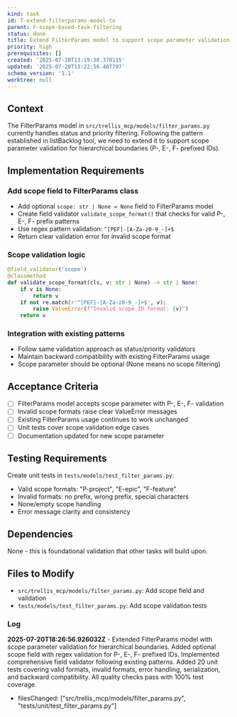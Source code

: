 ```yaml
---
kind: task
id: T-extend-filterparams-model-to
parent: F-scope-based-task-filtering
status: done
title: Extend FilterParams model to support scope parameter validation
priority: high
prerequisites: []
created: '2025-07-20T13:19:30.378115'
updated: '2025-07-20T13:22:56.487797'
schema_version: '1.1'
worktree: null
---
```

## Context

The FilterParams model in `src/trellis_mcp/models/filter_params.py` currently handles status and priority filtering. Following the pattern established in listBacklog tool, we need to extend it to support scope parameter validation for hierarchical boundaries (P-, E-, F- prefixed IDs).

## Implementation Requirements

### Add scope field to FilterParams class
- Add optional `scope: str | None = None` field to FilterParams model
- Create field validator `validate_scope_format()` that checks for valid P-, E-, F- prefix patterns
- Use regex pattern validation: `^[PEF]-[A-Za-z0-9_-]+$`
- Return clear validation error for invalid scope format

### Scope validation logic
```python
@field_validator('scope')
@classmethod
def validate_scope_format(cls, v: str | None) -> str | None:
    if v is None:
        return v
    if not re.match(r'^[PEF]-[A-Za-z0-9_-]+$', v):
        raise ValueError(f"Invalid scope ID format: {v}")
    return v
```

### Integration with existing patterns
- Follow same validation approach as status/priority validators
- Maintain backward compatibility with existing FilterParams usage
- Scope parameter should be optional (None means no scope filtering)

## Acceptance Criteria

- [ ] FilterParams model accepts scope parameter with P-, E-, F- validation
- [ ] Invalid scope formats raise clear ValueError messages  
- [ ] Existing FilterParams usage continues to work unchanged
- [ ] Unit tests cover scope validation edge cases
- [ ] Documentation updated for new scope parameter

## Testing Requirements

Create unit tests in `tests/models/test_filter_params.py`:
- Valid scope formats: "P-project", "E-epic", "F-feature"
- Invalid formats: no prefix, wrong prefix, special characters
- None/empty scope handling
- Error message clarity and consistency

## Dependencies

None - this is foundational validation that other tasks will build upon.

## Files to Modify

- `src/trellis_mcp/models/filter_params.py`: Add scope field and validation
- `tests/models/test_filter_params.py`: Add scope validation tests

### Log


**2025-07-20T18:26:56.926032Z** - Extended FilterParams model with scope parameter validation for hierarchical boundaries. Added optional scope field with regex validation for P-, E-, F- prefixed IDs. Implemented comprehensive field validator following existing patterns. Added 20 unit tests covering valid formats, invalid formats, error handling, serialization, and backward compatibility. All quality checks pass with 100% test coverage.
- filesChanged: ["src/trellis_mcp/models/filter_params.py", "tests/unit/test_filter_params.py"]